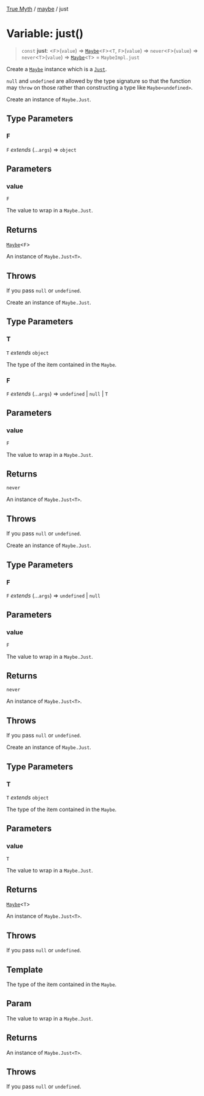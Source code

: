 [True Myth](../../index.md) / [maybe](../index.md) / just

# Variable: just()

> `const` **just**: \<`F`\>(`value`) => [`Maybe`](../classes/Maybe.md)\<`F`\>\<`T`, `F`\>(`value`) => `never`\<`F`\>(`value`) => `never`\<`T`\>(`value`) => [`Maybe`](../classes/Maybe.md)\<`T`\> = `MaybeImpl.just`

Create a [`Maybe`](../classes/Maybe.md) instance which is a [`Just`](../interfaces/Just.md).

`null` and `undefined` are allowed by the type signature so that the
function may `throw` on those rather than constructing a type like
`Maybe<undefined>`.

Create an instance of `Maybe.Just`.

## Type Parameters

### F

`F` *extends* (...`args`) => `object`

## Parameters

### value

`F`

The value to wrap in a `Maybe.Just`.

## Returns

[`Maybe`](../classes/Maybe.md)\<`F`\>

An instance of `Maybe.Just<T>`.

## Throws

If you pass `null` or `undefined`.

Create an instance of `Maybe.Just`.

## Type Parameters

### T

`T` *extends* `object`

The type of the item contained in the `Maybe`.

### F

`F` *extends* (...`args`) => `undefined` \| `null` \| `T`

## Parameters

### value

`F`

The value to wrap in a `Maybe.Just`.

## Returns

`never`

An instance of `Maybe.Just<T>`.

## Throws

If you pass `null` or `undefined`.

Create an instance of `Maybe.Just`.

## Type Parameters

### F

`F` *extends* (...`args`) => `undefined` \| `null`

## Parameters

### value

`F`

The value to wrap in a `Maybe.Just`.

## Returns

`never`

An instance of `Maybe.Just<T>`.

## Throws

If you pass `null` or `undefined`.

Create an instance of `Maybe.Just`.

## Type Parameters

### T

`T` *extends* `object`

The type of the item contained in the `Maybe`.

## Parameters

### value

`T`

The value to wrap in a `Maybe.Just`.

## Returns

[`Maybe`](../classes/Maybe.md)\<`T`\>

An instance of `Maybe.Just<T>`.

## Throws

If you pass `null` or `undefined`.

## Template

The type of the item contained in the `Maybe`.

## Param

The value to wrap in a `Maybe.Just`.

## Returns

An instance of `Maybe.Just<T>`.

## Throws

If you pass `null` or `undefined`.
